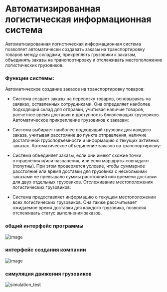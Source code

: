 # Автоматизированная логистическая информационная система
Автоматизированная логистическая информационная система позволяет автоматически создавать заказы на транспортировку товаров между складами, прикреплять грузовики к заказам, объединять заказы на транспортировку и отслеживать местоположение логистических грузовиков.

### Функции системы:
Автоматическое создание заказов на транспортировку товаров:

- Система создает заказы на перевозку товаров, основываясь на заявках, оставленных сотрудниками.
Она определяет наиболее подходящий склад для отправки, учитывая наличие товаров, расчетное время доставки и доступность близлежащих грузовиков.
Автоматическое прикрепление грузовиков к заказам:

- Система выбирает наиболее подходящий грузовик для каждого заказа, учитывая расстояние до пункта отправления, наличие достаточной грузоподъемности и информацию о текущих активных заказах.
Автоматическое объединение заказов на транспортировку:

- Система объединяет заказы, если они имеют схожие точки отправления и/или назначения, или если маршруты совпадают (попутны).
При этом проверяется условие, чтобы суммарное расстояние или время доставки для грузовика с несколькими заказами не превышало суммы расстояний или времени доставки для двух отдельных грузовиков.
Отслеживание местоположения логистических грузовиков:

- Система предоставляет информацию о текущем местоположении всех логистических грузовиков.
Она также рассчитывает ожидаемое время доставки для каждого грузовика, позволяя отслеживать статус выполнения заказов.

### общий интерфейс программы
![image](https://github.com/EvtoButcher/Logistics_Information_System/assets/52111046/609c4bc0-f91c-4bed-b171-cd2651b4108b)

### интерфейс создания компании
![image](https://github.com/EvtoButcher/Logistics_Information_System/assets/52111046/b923e4db-5437-4608-9246-42d6c5012c07)

### симуляция движения грузовиков
![simulation_test](https://github.com/EvtoButcher/Logistics_Information_System/assets/52111046/7dd0a65e-1b7a-4533-adbe-39b7c713ccce)




















